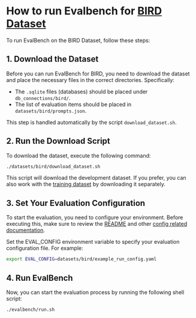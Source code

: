 # How to run Evalbench for [BIRD Dataset](https://bird-bench.github.io/)

To run EvalBench on the BIRD Dataset, follow these steps:

## 1. Download the Dataset
Before you can run EvalBench for BIRD, you need to download the dataset and place the necessary files in the correct directories. Specifically:

- The `.sqlite` files (databases) should be placed under `db_connections/bird/`.
- The list of evaluation items should be placed in `datasets/bird/prompts.json`.

This step is handled automatically by the script `download_dataset.sh`.

## 2. Run the Download Script
To download the dataset, execute the following command:

```bash
./datasets/bird/download_dataset.sh
```

This script will download the development dataset. If you prefer, you can also work with the [training dataset](https://bird-bench.oss-cn-beijing.aliyuncs.com/train.zip) by downloading it separately.

## 3. Set Your Evaluation Configuration
To start the evaluation, you need to configure your environment. Before executing this, make sure to review the [README](https://github.com/GoogleCloudPlatform/evalbench/blob/main/README.md) and other [config related documentation](https://github.com/GoogleCloudPlatform/evalbench/tree/main/docs/configs).

Set the EVAL_CONFIG environment variable to specify your evaluation configuration file. For example:
```bash
export EVAL_CONFIG=datasets/bird/example_run_config.yaml
```

## 4. Run EvalBench
Now, you can start the evaluation process by running the following shell script:
```bash
./evalbench/run.sh
```
